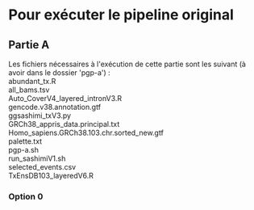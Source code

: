 # Pour exécuter le pipeline original
## Partie A
Les fichiers nécessaires à l'exécution de cette partie sont les suivant (à avoir dans le dossier 'pgp-a') :  
abundant_tx.R  
all_bams.tsv  
Auto_CoverV4_layered_intronV3.R  
gencode.v38.annotation.gtf  
ggsashimi_txV3.py  
GRCh38_appris_data.principal.txt  
Homo_sapiens.GRCh38.103.chr.sorted_new.gtf  
palette.txt  
pgp-a.sh  
run_sashimiV1.sh  
selected_events.csv  
TxEnsDB103_layeredV6.R  

### Option 0
